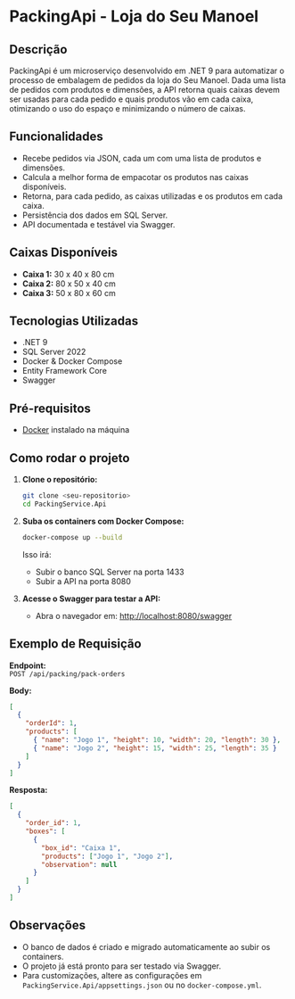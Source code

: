 
# PackingApi - Loja do Seu Manoel

## Descrição

PackingApi é um microserviço desenvolvido em .NET 9 para automatizar o processo de embalagem de pedidos da loja do Seu Manoel. Dada uma lista de pedidos com produtos e dimensões, a API retorna quais caixas devem ser usadas para cada pedido e quais produtos vão em cada caixa, otimizando o uso do espaço e minimizando o número de caixas.

## Funcionalidades

- Recebe pedidos via JSON, cada um com uma lista de produtos e dimensões.
- Calcula a melhor forma de empacotar os produtos nas caixas disponíveis.
- Retorna, para cada pedido, as caixas utilizadas e os produtos em cada caixa.
- Persistência dos dados em SQL Server.
- API documentada e testável via Swagger.

## Caixas Disponíveis

- **Caixa 1:** 30 x 40 x 80 cm
- **Caixa 2:** 80 x 50 x 40 cm
- **Caixa 3:** 50 x 80 x 60 cm

## Tecnologias Utilizadas

- .NET 9
- SQL Server 2022
- Docker & Docker Compose
- Entity Framework Core
- Swagger

## Pré-requisitos

- [Docker](https://www.docker.com/) instalado na máquina

## Como rodar o projeto

1. **Clone o repositório:**
   ```bash
   git clone <seu-repositorio>
   cd PackingService.Api
   ```

2. **Suba os containers com Docker Compose:**
   ```bash
   docker-compose up --build
   ```

   Isso irá:
   - Subir o banco SQL Server na porta 1433
   - Subir a API na porta 8080

3. **Acesse o Swagger para testar a API:**
   - Abra o navegador em: [http://localhost:8080/swagger](http://localhost:8080/swagger)

## Exemplo de Requisição

**Endpoint:**  
`POST /api/packing/pack-orders`

**Body:**
```json
[
  {
    "orderId": 1,
    "products": [
      { "name": "Jogo 1", "height": 10, "width": 20, "length": 30 },
      { "name": "Jogo 2", "height": 15, "width": 25, "length": 35 }
    ]
  }
]
```

**Resposta:**
```json
[
  {
    "order_id": 1,
    "boxes": [
      {
        "box_id": "Caixa 1",
        "products": ["Jogo 1", "Jogo 2"],
        "observation": null
      }
    ]
  }
]
```

## Observações

- O banco de dados é criado e migrado automaticamente ao subir os containers.
- O projeto já está pronto para ser testado via Swagger.
- Para customizações, altere as configurações em `PackingService.Api/appsettings.json` ou no `docker-compose.yml`.
